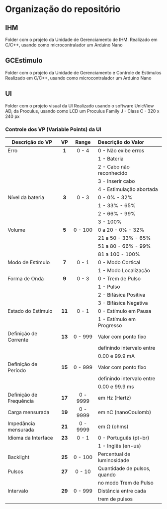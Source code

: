 # Organização do repositório

## IHM

Folder com o projeto da Unidade de Gerenciamento de IHM.
Realizado em C/C++, usando como microcontralador um Arduino Nano

## GCEstimulo

Folder com o projeto da Unidade de Gerenciamento e Controle de Estímulos
Realizado em C/C++, usando como microcontralador um Arduino Nano

## UI

Folder com o projeto visual da UI
Realizado usando o software UnicView AD, da Proculus, usando como LCD um Proculus Family J - Class C - 320 x 240 px

### Controle dos VP (Variable Points) da UI

| Descrição do VP         |   VP   |  Range   | Descrição do Valor           |
| ----------------------- | :----: | :------: | :--------------------------- |
| Erro                    | **1**  |  0 - 4   | 0 - Não exibe erros          |
|                         |        |          | 1 - Bateria                  |
|                         |        |          | 2 - Cabo não reconhecido     |
|                         |        |          | 3 - Inserir cabo             |
|                         |        |          | 4 - Estimulação abortada     |
| Nível da bateria        | **3**  |  0 - 3   | 0 - 0% - 32%                 |
|                         |        |          | 1 - 33% - 65%                |
|                         |        |          | 2 - 66% - 99%                |
|                         |        |          | 3 - 100%                     |
| Volume                  | **5**  | 0 - 100  | 0 a 20 - 0% - 32%            |
|                         |        |          | 21 a 50 - 33% - 65%          |
|                         |        |          | 51 a 80 - 66% - 99%          |
|                         |        |          | 81 a 100 - 100%              |
| Modo de Estímulo        | **7**  |  0 - 1   | 0 - Modo Cortical            |
|                         |        |          | 1 - Modo Localização         |
| Forma de Onda           | **9**  |  0 - 3   | 0 - Trem de Pulso            |
|                         |        |          | 1 - Pulso                    |
|                         |        |          | 2 - Bifásica Positiva        |
|                         |        |          | 3 - Bifásica Negativa        |
| Estado do Estímulo      | **11** |  0 - 1   | 0 - Estímulo em Pausa        |
|                         |        |          | 1 - Estímulo em Progresso    |
| Definição de Corrente   | **13** | 0 - 999  | Valor com ponto fixo         |
|                         |        |          | definindo intervalo entre    |
|                         |        |          | 0.00 e 99.9 mA               |
| Definição de Período    | **15** | 0 - 999  | Valor com ponto fixo         |
|                         |        |          | definindo intervalo entre    |
|                         |        |          | 0.00 e 99.9 ms               |
| Definição de Frequência | **17** | 0 - 9999 | em Hz (Hertz)                |
| Carga mensurada         | **19** | 0 - 9999 | em nC (nanoCoulomb)          |
| Impedância mensurada    | **21** | 0 - 9999 | em Ω (ohms)                  |
| Idioma da Interface     | **23** |  0 - 1   | 0 - Português (pt-br)        |
|                         |        |          | 1 - Inglês (en-us)           |
| Backlight               | **25** | 0 - 100  | Percentual de luminosidade   |
| Pulsos                  | **27** |  0 - 10  | Quantidade de pulsos, quando |
|                         |        |          | no modo Trem de Pulso        |
| Intervalo               | **29** | 0 - 999  | Distância entre cada         |
|                         |        |          | trem de pulsos               |
